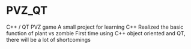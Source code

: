 # PVZ_QT
C++ / QT     PVZ game
A small project for learning C++
Realized the basic function of plant vs zombie
First time using C++ object oriented and QT, there will be a lot of shortcomings
